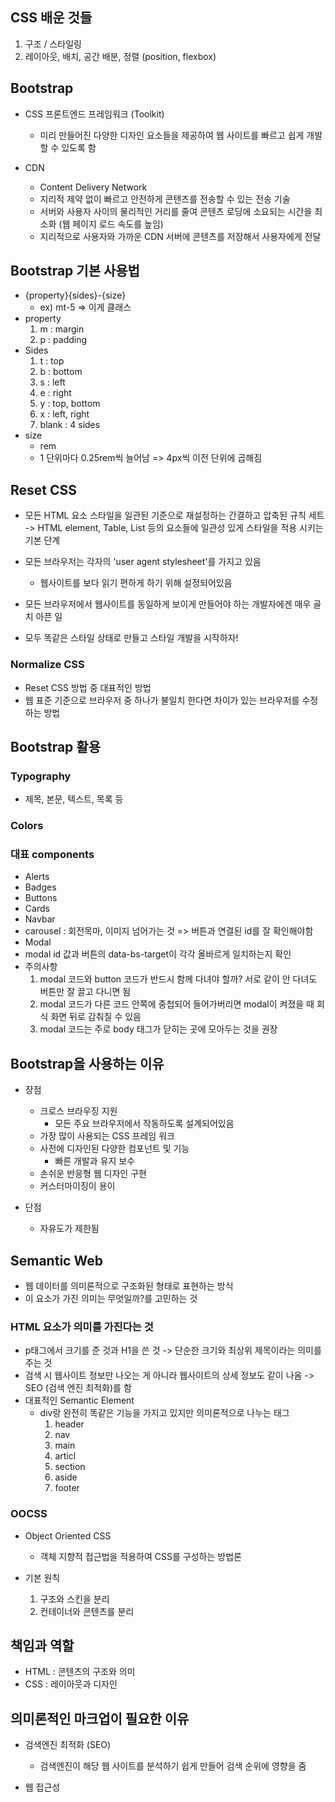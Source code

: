 ## CSS 배운 것들
1. 구조 / 스타일링
2. 레이아웃, 배치, 공간 배분, 정렬 (position, flexbox)

## Bootstrap
- CSS 프론트엔드 프레임워크 (Toolkit)
    - 미리 만들어진 다양한 디자인 요소들을 제공하여 웹 사이트를 빠르고 쉽게 개발할 수 있도록 함

- CDN
    - Content Delivery Network
    - 지리적 제약 없이 빠르고 안전하게 콘텐츠를 전송할 수 있는 전송 기술
    - 서버와 사용자 사이의 물리적인 거리를 줄여 콘텐츠 로딩에 소요되는 시간을 최소화 (웹 페이지 로드 속도를 높임)
    - 지리적으로 사용자와 가까운 CDN 서버에 콘텐츠를 저장해서 사용자에게 전달

## Bootstrap 기본 사용법
- {property}{sides}-{size}
    - ex) mt-5 => 이게 클래스
- property
    1. m : margin
    2. p : padding
- Sides
    1. t : top
    2. b : bottom
    3. s : left
    4. e : right
    5. y : top, bottom
    6. x : left, right
    7. blank : 4 sides
- size
    - rem
    - 1 단위마다 0.25rem씩 늘어남
        => 4px씩 이전 단위에 곱해짐

## Reset CSS
- 모든 HTML 요소 스타일을 일관된 기준으로 재설정하는 간결하고 압축된 규칙 세트
    -> HTML element, Table, List 등의 요소들에 일관성 있게 스타일을 적용 시키는 기본 단계

- 모든 브라우저는 각자의 'user agent stylesheet'를 가지고 있음
    - 웹사이트를 보다 읽기 편하게 하기 위해 설정되어있음
- 모든 브라우저에서 웹사이트를 동일하게 보이게 만들어야 하는 개발자에겐 매우 골치 아픈 일
- 모두 똑같은 스타일 상태로 만들고 스타일 개발을 시작하자!

### Normalize CSS
- Reset CSS 방법 중 대표적인 방법
- 웹 표준 기준으로 브라우저 중 하나가 불일치 한다면 차이가 있는 브라우저를 수정하는 방법

## Bootstrap 활용
### Typography
- 제목, 본문, 텍스트, 목록 등

### Colors
### 대표 components
- Alerts
- Badges
- Buttons
- Cards
- Navbar
- carousel : 회전목마, 이미지 넘어가는 것
    => 버튼과 연결된 id를 잘 확인해야함
- Modal
- modal id 값과 버튼의 data-bs-target이 각각 올바르게 일치하는지 확인
- 주의사항
    1. modal 코드와 button 코드가 반드시 함께 다녀야 할까?
    서로 같이 안 다녀도 버튼만 잘 끌고 다니면 됨
    2. modal 코드가 다른 코드 안쪽에 중첩되어 들어가버리면 modal이 켜졌을 때 회식 화면 뒤로 감춰질 수 있음
    3. modal 코드는 주로 body 태그가 닫히는 곳에 모아두는 것을 권장


## Bootstrap을 사용하는 이유
- 장점
    - 크로스 브라우징 지원
        - 모든 주요 브라우저에서 작동하도록 설계되어있음
    - 가장 많이 사용되는 CSS 프레임 워크
    - 사전에 디자인된 다양한 컴포넌트 및 기능
        - 빠른 개발과 유지 보수
    - 손쉬운 반응형 웹 디자인 구현
    - 커스터마이징이 용이

- 단점
    - 자유도가 제한됨


## Semantic Web
- 웹 데이터를 의미론적으로 구조화된 형태로 표현하는 방식
- 이 요소가 가진 의미는 무엇일까?를 고민하는 것

### HTML 요소가 의미를 가진다는 것
- p태그에서 크기를 준 것과 H1을 쓴 것
    -> 단순한 크기와 최상위 제목이라는 의미를 주는 것
- 검색 시 웹사이트 정보만 나오는 게 아니라 웹사이트의 상세 정보도 같이 나옴
    -> SEO (검색 엔진 최적화)를 함
- 대표적인 Semantic Element
    - div랑 완전히 똑같은 기능을 가지고 있지만 의미론적으로 나누는 태그
        1. header
        2. nav
        3. main
        4. articl
        5. section
        6. aside
        7. footer

### OOCSS
- Object Oriented CSS
    - 객체 지향적 접근법을 적용하여 CSS를 구성하는 방법론

- 기본 원칙
    1. 구조와 스킨을 분리
    2. 컨테이너와 콘텐츠를 분리


## 책임과 역할
- HTML : 콘텐츠의 구조와 의미
- CSS : 레이아웃과 디자인

## 의미론적인 마크업이 필요한 이유
- 검색엔진 최적화 (SEO)
    - 검색엔진이 해당 웹 사이트를 분석하기 쉽게 만들어 검색 순위에 영향을 줌

- 웹 접근성